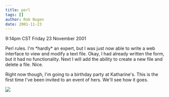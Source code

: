 ```yaml
---
title: perl
tags: []
author: Rob Nugen
date: 2001-11-23
---
```


<title></title>
<p class=date>9:14pm CST Friday 23 November 2001</p>

<p>Perl rules.  I'm *hardly* an expert, but I was just now able to
write a web interface to view and modify a text file.  Okay, I had
already written the form, but it had no functionality.  Next I will
add the ability to create a new file and delete a file.  Nice.</p>

<p>Right now though, I'm going to a birthday party at Katharine's.
This is the first time I've been invited to an event of hers.  We'll
see how it goes.</p>

<p><img src='/images/rob/wL-ROB.gif'/></p>

